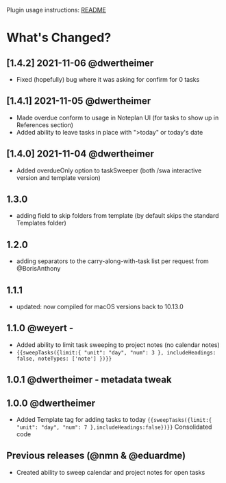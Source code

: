 Plugin usage instructions: [README](https://github.com/NotePlan/plugins/blob/main/nmn.sweep/readme.md)
# What's Changed?

## [1.4.2] 2021-11-06 @dwertheimer
- Fixed (hopefully) bug where it was asking for confirm for 0 tasks

## [1.4.1] 2021-11-05 @dwertheimer
- Made overdue conform to usage in Noteplan UI (for tasks to show up in References section)
- Added ability to leave tasks in place with ">today" or today's date 

## [1.4.0] 2021-11-04 @dwertheimer
- Added overdueOnly option to taskSweeper (both /swa interactive version and template version)

## 1.3.0
- adding field to skip folders from template (by default skips the standard Templates folder)

## 1.2.0
- adding separators to the carry-along-with-task list per request from @BorisAnthony

## 1.1.1 
- updated: now compiled for macOS versions back to 10.13.0

## 1.1.0 @weyert -
- Added ability to limit task sweeping to project notes (no calendar notes)
- `{{sweepTasks({limit:{ "unit": "day", "num": 3 }, includeHeadings: false, noteTypes: ['note'] })}}`

## 1.0.1 @dwertheimer - metadata tweak

## 1.0.0 @dwertheimer
- Added Template tag for adding tasks to today `{{sweepTasks({limit:{ "unit": "day", "num": 7 },includeHeadings:false})}}`
Consolidated code

## Previous releases (@nmn & @eduardme)
- Created ability to sweep calendar and project notes for open tasks